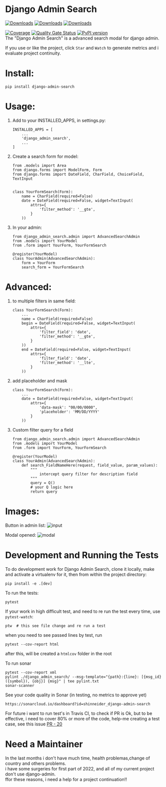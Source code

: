 Django Admin Search
===================
[![Downloads](https://pepy.tech/badge/django-admin-search)](https://pepy.tech/project/django-admin-search)
[![Downloads](https://pepy.tech/badge/django-admin-search/month)](https://pepy.tech/project/django-admin-search/month)
[![Downloads](https://pepy.tech/badge/django-admin-search/week)](https://pepy.tech/project/django-admin-search/week)

[![Coverage](https://sonarcloud.io/api/project_badges/measure?project=shinneider_django-admin-search&metric=coverage)](https://sonarcloud.io/dashboard?id=shinneider_django-admin-search)
[![Quality Gate Status](https://sonarcloud.io/api/project_badges/measure?project=shinneider_django-admin-search&metric=alert_status)](https://sonarcloud.io/dashboard?id=shinneider_django-admin-search)
[![PyPI version](https://badge.fury.io/py/django-admin-search.svg)](https://badge.fury.io/py/django-admin-search)  
The "Django Admin Search" is a advanced search modal for django admin.

If you use or like the project, click `Star` and `Watch` to generate metrics and i evaluate project continuity.

# Install:
    pip install django-admin-search

# Usage:

1. Add to your INSTALLED_APPS, in settings.py:
    ```
    INSTALLED_APPS = [  
        ...
        'django_admin_search',
        ...
    ]
    ```

2. Create a search form for model:
    ```
    from .models import Area
    from django.forms import ModelForm, Form
    from django.forms import DateField, CharField, ChoiceField, TextInput


    class YourFormSearch(Form):
        name = CharField(required=False)
        date = DateField(required=False, widget=TextInput(
            attrs={ 
                'filter_method': '__gte',
            }
        ))
    ```

3. In your admin:
    ```
    from django_admin_search.admin import AdvancedSearchAdmin
    from .models import YourModel
    from .form import YourForm, YourFormSearch

    @register(YourModel)
    class YourAdmin(AdvancedSearchAdmin):
        form = YourForm
        search_form = YourFormSearch
    ```

# Advanced:
1. to multiple filters in same field:
    ```
    class YourFormSearch(Form):
        ...
        name = CharField(required=False)
        begin = DateField(required=False, widget=TextInput(
            attrs={
                'filter_field': 'date', 
                'filter_method': '__gte',
            }
        ))
        end = DateField(required=False, widget=TextInput(
            attrs={
                'filter_field': 'date', 
                'filter_method': '__lte',
            }
        ))
    ```

2. add placeholder and mask
    ```
    class YourFormSearch(Form):
        ...
        date = DateField(required=False, widget=TextInput(
            attrs={
                'data-mask': "00/00/0000", 
                'placeholder': 'MM/DD/YYYY'
            }
        ))
    ```

3. Custom filter query for a field
    ```
    from django_admin_search.admin import AdvancedSearchAdmin
    from .models import YourModel
    from .form import YourForm, YourFormSearch

    @register(YourModel)
    class YourAdmin(AdvancedSearchAdmin):
        def search_FieldNameHere(request, field_value, param_values):
            """
                intercept query filter for description field
            """
            query = Q()
            # your Q logic here
            return query
    ```

# Images:

Button in admin list:
    ![input](https://user-images.githubusercontent.com/30196992/59556917-19182f00-8fa2-11e9-9d9a-955d73d79d11.png)

Modal opened:
    ![modal](https://user-images.githubusercontent.com/30196992/59556920-29c8a500-8fa2-11e9-8677-0f340762e64a.png)


# Development and Running the Tests
To do development work for Django Admin Search, clone it locally, make and activate a virtualenv for it, then from within the project directory:
```
pip install -e .[dev]
```

To run the tests:
```
pytest
```

If your work in high difficult test, and need to re run the test every time, use `pytest-watch`:
```
ptw  # this see file change and re run a test
```

when you need to see passed lines by test, run 
```
pytest --cov-report html
```
after this, will be created a `htmlcov` folder in the root 

To run sonar 
```
pytest --cov-report xml
pylint ./django_admin_search/ --msg-template="{path}:{line}: [{msg_id}({symbol}), {obj}] {msg}" | tee pylint.txt
sonar-scanner
```

See your code quality in Sonar (in testing, no metrics to approve yet)
```
https://sonarcloud.io/dashboard?id=shinneider_django-admin-search
```

For future i want to run test's in Travis CI, to check if PR is Ok, but to be effective, i need to cover 80% or more of the code, help-me creating a test case, see this issue [PR - 20](https://github.com/shinneider/django-admin-search/issues/20)

# Need a Maintainer
 In the last months i don't have much time, health problemas,change of country and others problems.  
 i have some surgeries for first part of 2022, and all of my current project don't use django-admin.  
 ffor these reasons, i need a help for a project continuation!!  
